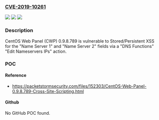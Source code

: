 ### [CVE-2019-10261](https://cve.mitre.org/cgi-bin/cvename.cgi?name=CVE-2019-10261)
![](https://img.shields.io/static/v1?label=Product&message=n%2Fa&color=blue)
![](https://img.shields.io/static/v1?label=Version&message=n%2Fa&color=blue)
![](https://img.shields.io/static/v1?label=Vulnerability&message=n%2Fa&color=brighgreen)

### Description

CentOS Web Panel (CWP) 0.9.8.789 is vulnerable to Stored/Persistent XSS for the "Name Server 1" and "Name Server 2" fields via a "DNS Functions" "Edit Nameservers IPs" action.

### POC

#### Reference
- https://packetstormsecurity.com/files/152303/CentOS-Web-Panel-0.9.8.789-Cross-Site-Scripting.html

#### Github
No GitHub POC found.

